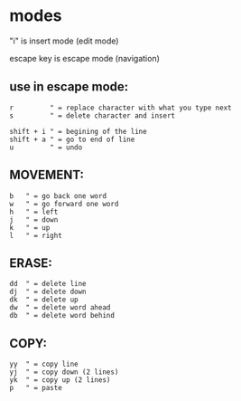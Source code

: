 # modes

"i" is insert mode (edit mode)

escape key is escape mode (navigation)


## use in escape mode:
```vim
r         " = replace character with what you type next
s         " = delete character and insert

shift + i " = begining of the line
shift + a " = go to end of line
u         " = undo 
```
## MOVEMENT:
```vim
b   " = go back one word
w   " = go forward one word
h   " = left
j   " = down
k   " = up
l   " = right  
```
## ERASE:
```
dd  " = delete line
dj  " = delete down
dk  " = delete up 
dw  " = delete word ahead
db  " = delete word behind
```
## COPY:
```
yy  " = copy line
yj  " = copy down (2 lines)
yk  " = copy up (2 lines)
p   " = paste
```
